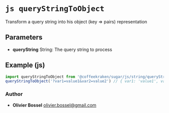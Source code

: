 


<!-- @namespace    sugar.js.url -->
<!-- @name    queryStringToObject -->

# ```js queryStringToObject ```


Transform a query string into his object (key => pairs) representation

## Parameters

- **queryString**  String: The query string to process



## Example (js)

```js
import queryStringToObject from '@coffeekraken/sugar/js/string/queryStringToObject'
queryStringToObject('?var1=value1&var2=value2') // { var1: 'value1', var2: 'value2' }
```


### Author
- **Olivier Bossel** <a href="mailto:olivier.bossel@gmail.com">olivier.bossel@gmail.com</a> 



